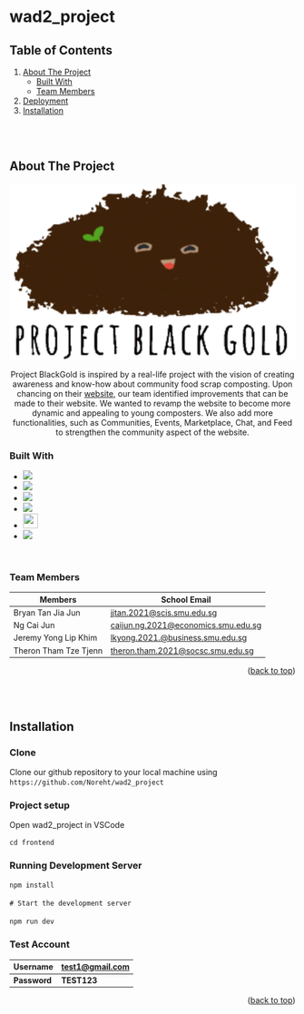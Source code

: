 # wad2_project<a id="readme-top"></a>

<!-- TABLE OF CONTENTS -->

## Table of Contents

  <ol>
    <li>
      <a href="#about-the-project">About The Project</a>
      <ul>
        <li><a href="#built-with">Built With</a></li>
        <li><a href="#team-members">Team Members</a></li>
      </ul>
    </li>
    <li><a href="#deployment">Deployment</a></li>
    <li><a href='#installation'>Installation</a></li>
  </ol>

<br/>
<br/>

## About The Project

<p align="center">
    <img src="/frontend/public/BlackGoldIcon.svg" >
</p>

<p align=center>
Project BlackGold is inspired by a real-life project with the vision of creating awareness and know-how about community food scrap composting. Upon chancing on their <a href="https://www.projectblackgold.sg/">website</a>, our team identified improvements that can be made to their website. We wanted to revamp the website to become more dynamic and appealing to young composters. We also add more functionalities, such as Communities, Events, Marketplace, Chat, and Feed to strengthen the community aspect of the website. 
</p>


### Built With

- <a href="https://html.com/"><img width="26px" src="https://cdn.jsdelivr.net/gh/devicons/devicon/icons/html5/html5-original.svg"/></a>
- <a href="https://developer.mozilla.org/en-US/docs/Web/CSS"><img width="26px" src="https://cdn.jsdelivr.net/gh/devicons/devicon/icons/css3/css3-original.svg"/></a>
- <a href="https://www.javascript.com/"><img width="26px" src="https://cdn.jsdelivr.net/gh/devicons/devicon/icons/javascript/javascript-original.svg"/></a>
- <a href="https://vuejs.org/"><img src="https://cdn.jsdelivr.net/gh/devicons/devicon/icons/vuejs/vuejs-original.svg" width="26px"></a>
- <a href="https://tailwindcss.com/"><img width="26" height="26" loading="lazy" src="https://img.jsdelivr.com/github.com/tailwindlabs.png"></a>
- <a href="https://firebase.google.com/?gclid=CjwKCAiA68ebBhB-EiwALVC-Nu9CUOHBl_f4ytQaPMxt6hrueI-AQV3jTr1F-8u7dtfenil2eMGkNhoCH2YQAvD_BwE&gclsrc=aw.ds"><img src="https://cdn.jsdelivr.net/gh/devicons/devicon/icons/firebase/firebase-plain.svg" width="26px"></a>


<br/>

### Team Members

| Members                        | School Email                        |
| ------------------------------ | ----------------------------------- |
| Bryan Tan Jia Jun                   | jjtan.2021@scis.smu.edu.sg    |
| Ng Cai Jun                     | caijun.ng.2021@economics.smu.edu.sg |
| Jeremy Yong Lip Khim           | lkyong.2021.@business.smu.edu.sg         |
| Theron Tham Tze Tjenn       | theron.tham.2021@socsc.smu.edu.sg    |

<p align="right">(<a href="#readme-top">back to top</a>)</p>

<br/>
<br/>


## Installation

### Clone

Clone our github repository to your local machine using `https://github.com/Noreht/wad2_project`

### Project setup
Open wad2_project in VSCode

```
cd frontend
```

### Running Development Server

```
npm install

# Start the development server

npm run dev
```

### Test Account

| **Username** | **test1@gmail.com** |
| ------------ | --------------------- |
| **Password** | **TEST123**          |

<p align="right">(<a href="#readme-top">back to top</a>)</p>
